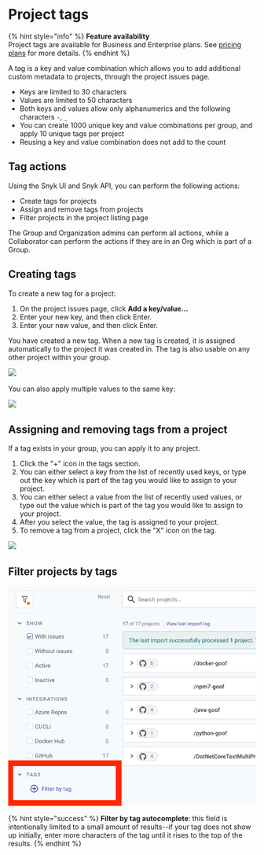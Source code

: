 # Project tags

{% hint style="info" %}
**Feature availability**\
Project tags are available for Business and Enterprise plans. See [pricing plans](https://snyk.io/plans/) for more details.
{% endhint %}

A tag is a key and value combination which allows you to add additional custom metadata to projects, through the project issues page.

* Keys are limited to 30 characters
* Values are limited to 50 characters
* Both keys and values allow only alphanumerics and the following characters `-`, `_`
* You can create 1000 unique key and value combinations per group, and apply 10 unique tags per project
* Reusing a key and value combination does not add to the count

## Tag actions

Using the Snyk UI and Snyk API, you can perform the following actions:

* Create tags for projects
* Assign and remove tags from projects
* Filter projects in the project listing page

The Group and Organization admins can perform all actions, while a Collaborator can perform the actions if they are in an Org which is part of a Group.

## **Creating tags**

To create a new tag for a project:

1. On the project issues page, click **Add a key/value...**
2. Enter your new key, and then click Enter.
3. Enter your new value, and then click Enter.

You have created a new tag. When a new tag is created, it is assigned automatically to the project it was created in. The tag is also usable on any other project within your group.

![](../../.gitbook/assets/screenshot\_2020-09-29\_at\_17.58.47.png)

You can also apply multiple values to the same key:

![](../../.gitbook/assets/screenshot\_2020-09-29\_at\_18.04.30.png)

## **Assigning and removing tags from a project**

If a tag exists in your group, you can apply it to any project.

1. Click the "+" icon in the tags section.
2. You can either select a key from the list of recently used keys, or type out the key which is part of the tag you would like to assign to your project.
3. You can either select a value from the list of recently used values, or type out the value which is part of the tag you would like to assign to your project.
4. After you select the value, the tag is assigned to your project.
5. To remove a tag from a project, click the "X" icon on the tag.

![](../../.gitbook/assets/screenshot\_2020-09-29\_at\_18.14.44.png)

## Filter projects by tags

![](<../../.gitbook/assets/image (69).png>)

{% hint style="success" %}
**Filter by tag autocomplete**: this field is intentionally limited to a small amount of results--if your tag does not show up initially, enter more characters of the tag until it rises to the top of the results.
{% endhint %}
